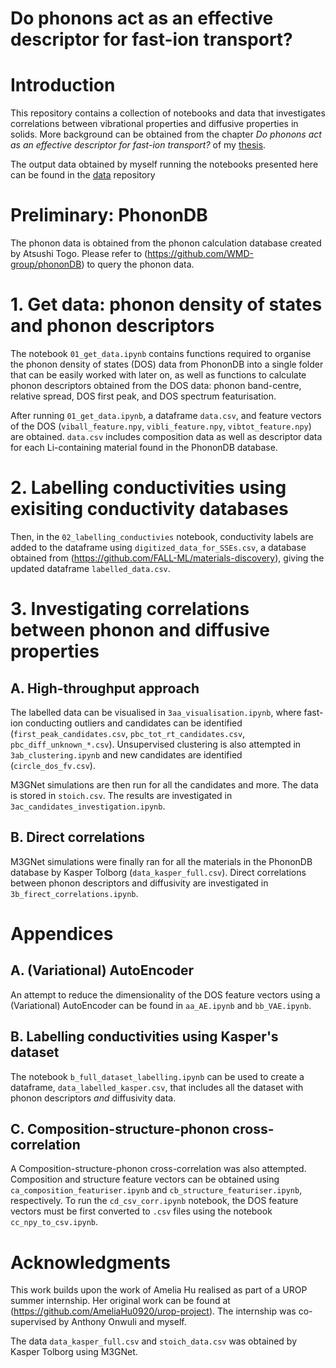 # Do phonons act as an effective descriptor for fast-ion transport?

# Introduction
This repository contains a collection of notebooks and data that investigates correlations between vibrational properties and diffusive properties in solids. More background can be obtained from the chapter *Do phonons act as an effective descriptor for fast-ion transport?* of my [thesis](https://spiral.imperial.ac.uk/handle/10044/1/111142).

The output data obtained by myself running the notebooks presented here can be found in the [data](https://github.com/gabkrenzer/fast-ion-descriptors/tree/main/data) repository

# Preliminary: PhononDB
The phonon data is obtained from the phonon calculation database created by Atsushi Togo. Please refer to (https://github.com/WMD-group/phononDB) to query the phonon data.

# 1. Get data: phonon density of states and phonon descriptors
The notebook `01_get_data.ipynb` contains functions required to organise the phonon density of states \(DOS\) data from PhononDB into a single folder that can be easily worked with later on, as well as functions to calculate phonon descriptors obtained from the DOS data: phonon band-centre, relative spread, DOS first peak, and DOS spectrum featurisation. 

After running `01_get_data.ipynb`, a dataframe `data.csv`, and feature vectors of the DOS \(`viball_feature.npy`, `vibli_feature.npy`, `vibtot_feature.npy`\) are obtained. `data.csv` includes composition data as well as descriptor data for each Li-containing material found in the PhononDB database.

# 2. Labelling conductivities using exisiting conductivity databases
Then, in the `02_labelling_conductivies` notebook, conductivity labels are added to the dataframe using `digitized_data_for_SSEs.csv`, a database obtained from (https://github.com/FALL-ML/materials-discovery), giving the updated dataframe `labelled_data.csv`.

# 3. Investigating correlations between phonon and diffusive properties

## A. High-throughput approach
The labelled data can be visualised in `3aa_visualisation.ipynb`, where fast-ion conducting outliers and candidates can be identified \(`first_peak_candidates.csv`, `pbc_tot_rt_candidates.csv`, `pbc_diff_unknown_*.csv`\). Unsupervised clustering is also attempted in `3ab_clustering.ipynb` and new candidates are identified \(`circle_dos_fv.csv`\). 

M3GNet simulations are then run for all the candidates and more. The data is stored in `stoich.csv`. The results are investigated in `3ac_candidates_investigation.ipynb`.

## B. Direct correlations
M3GNet simulations were finally ran for all the materials in the PhononDB database by Kasper Tolborg \(`data_kasper_full.csv`\). Direct correlations between phonon descriptors and diffusivity are investigated in `3b_firect_correlations.ipynb`.

# Appendices

## A. \(Variational\) AutoEncoder
An attempt to reduce the dimensionality of the DOS feature vectors using a \(Variational\) AutoEncoder can be found in `aa_AE.ipynb` and `bb_VAE.ipynb`.

## B. Labelling conductivities using Kasper's dataset
The notebook `b_full_dataset_labelling.ipynb` can be used to create a dataframe, `data_labelled_kasper.csv`, that includes all the dataset with phonon descriptors *and* diffusivity data.

## C. Composition-structure-phonon cross-correlation
A Composition-structure-phonon cross-correlation was also attempted. Composition and structure feature vectors can be obtained using `ca_composition_featuriser.ipynb` and `cb_structure_featuriser.ipynb`, respectively. To run the `cd_csv_corr.ipynb` notebook, the DOS feature vectors must be first converted to `.csv` files using the notebook `cc_npy_to_csv.ipynb`.

# Acknowledgments
This work builds upon the work of Amelia Hu realised as part of a UROP summer internship. Her original work can be found at (https://github.com/AmeliaHu0920/urop-project). The internship was co-supervised by Anthony Onwuli and myself.

The data `data_kasper_full.csv` and `stoich_data.csv` was obtained by Kasper Tolborg using M3GNet.
